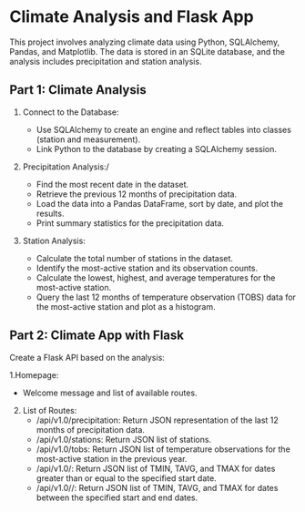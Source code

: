 # Climate Analysis and Flask App
This project involves analyzing climate data using Python, SQLAlchemy, Pandas, and Matplotlib. The data is stored in an SQLite database, and the analysis includes precipitation and station analysis.

## Part 1: Climate Analysis
1. Connect to the Database:
   * Use SQLAlchemy to create an engine and reflect tables into classes (station and measurement).
   * Link Python to the database by creating a SQLAlchemy session.

2. Precipitation Analysis:/
   * Find the most recent date in the dataset.
   * Retrieve the previous 12 months of precipitation data.
   * Load the data into a Pandas DataFrame, sort by date, and plot the results.
   * Print summary statistics for the precipitation data.

3. Station Analysis:
   * Calculate the total number of stations in the dataset.
   * Identify the most-active station and its observation counts.
   * Calculate the lowest, highest, and average temperatures for the most-active station.
   * Query the last 12 months of temperature observation (TOBS) data for the most-active station and plot as a histogram.

## Part 2: Climate App with Flask
Create a Flask API based on the analysis:

1.Homepage:
  * Welcome message and list of available routes.

2. List of Routes:
   * /api/v1.0/precipitation: Return JSON representation of the last 12 months of precipitation data.
   * /api/v1.0/stations: Return JSON list of stations.
   * /api/v1.0/tobs: Return JSON list of temperature observations for the most-active station in the previous year.
   * /api/v1.0/<start>: Return JSON list of TMIN, TAVG, and TMAX for dates greater than or equal to the specified start date.
   * /api/v1.0/<start>/<end>: Return JSON list of TMIN, TAVG, and TMAX for dates between the specified start and end dates.
